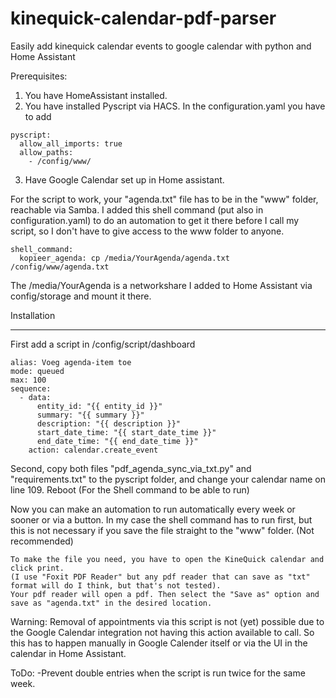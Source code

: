 # kinequick-calendar-pdf-parser
Easily add kinequick calendar events to google calendar with python and Home Assistant

Prerequisites:

1. You have HomeAssistant installed.
2. You have installed Pyscript via HACS. 
   In the configuration.yaml you have to add
```
pyscript:
  allow_all_imports: true
  allow_paths:
    - /config/www/
```
3. Have Google Calendar set up in Home assistant.

For the script to work, your "agenda.txt" file has to be in the "www" folder, reachable via Samba.
I added this shell command (put also in configuration.yaml) to do an automation to get it there before I call my script,
so I don't have to give access to the www folder to anyone.

```
shell_command:
  kopieer_agenda: cp /media/YourAgenda/agenda.txt /config/www/agenda.txt
```

The /media/YourAgenda is a networkshare I added to Home Assistant via config/storage and mount it there.


Installation
____________

First add a script in /config/script/dashboard

```
alias: Voeg agenda-item toe
mode: queued
max: 100
sequence:
  - data:
      entity_id: "{{ entity_id }}"
      summary: "{{ summary }}"
      description: "{{ description }}"
      start_date_time: "{{ start_date_time }}"
      end_date_time: "{{ end_date_time }}"
    action: calendar.create_event
```

Second, copy both files "pdf_agenda_sync_via_txt.py" and "requirements.txt" to the pyscript folder, and change your calendar name on line 109.
Reboot (For the Shell command to be able to run)

   Now you can make an automation to run automatically every week or sooner or via a button.
   In my case the shell command has to run first, but this is not necessary if you save the file straight to the "www" folder. (Not recommended)

	To make the file you need, you have to open the KineQuick calendar and click print.
	(I use "Foxit PDF Reader" but any pdf reader that can save as "txt" format will do I think, but that's not tested).
	Your pdf reader will open a pdf. Then select the "Save as" option and save as "agenda.txt" in the desired location.



Warning: Removal of appointments via this script is not (yet) possible due to the Google Calendar integration not having this action available to call. 
So this has to happen manually in Google Calender itself or via the UI in the calendar in Home Assistant.

ToDo:
-Prevent double entries when the script is run twice for the same week.


 